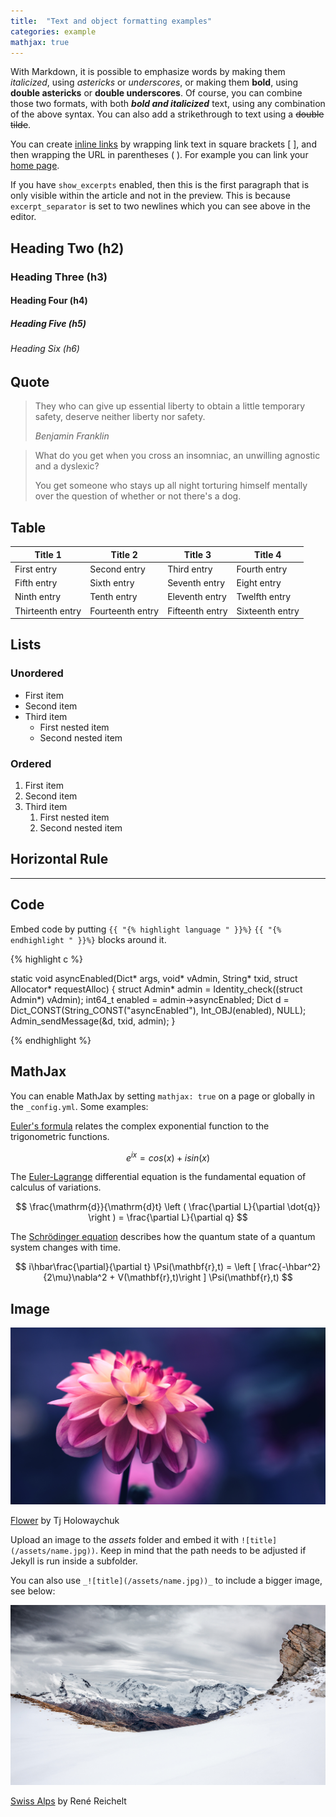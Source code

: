 ```yaml
---
title:  "Text and object formatting examples"
categories: example
mathjax: true
---
```


With Markdown, it is possible to emphasize words by making them *italicized*, using *astericks* or _underscores_, or making them **bold**, using **double astericks** or __double underscores__. Of course, you can combine those two formats, with both _**bold and italicized**_ text, using any combination of the above syntax. You can also add a strikethrough to text using a ~~double tilde~~.

You can create [inline links](https://github.com) by wrapping link text in square brackets [ ], and then wrapping the URL in parentheses ( ). For example you can link your [home page](/).


If you have `show_excerpts` enabled, then this is the first paragraph that is only visible within the article and not in the preview. This is because `excerpt_separator` is set to two newlines which you can see above in the editor.

## Heading Two (h2)

### Heading Three (h3)

#### Heading Four (h4)

##### Heading Five (h5)

###### Heading Six (h6)

## Quote

> They who can give up essential liberty to obtain a little temporary safety, deserve neither liberty nor safety.
> 
> _Benjamin Franklin_

> What do you get when you cross an insomniac, an unwilling agnostic and a dyslexic?
>
> You get someone who stays up all night torturing himself mentally over the question of whether or not there's a dog.

## Table

| Title 1          | Title 2          | Title 3         | Title 4         |
|------------------|------------------|-----------------|-----------------|
| First entry      | Second entry     | Third entry     | Fourth entry    |
| Fifth entry      | Sixth entry      | Seventh entry   | Eight entry     |
| Ninth entry      | Tenth entry      | Eleventh entry  | Twelfth entry   |
| Thirteenth entry | Fourteenth entry | Fifteenth entry | Sixteenth entry |

## Lists

### Unordered

* First item
* Second item
* Third item
    * First nested item
    * Second nested item

### Ordered

1. First item
2. Second item
3. Third item
    1. First nested item
    2. Second nested item

## Horizontal Rule

---

## Code

Embed code by putting `{{ "{% highlight language " }}%}` `{{ "{% endhighlight " }}%}` blocks around it.

{% highlight c %}

static void asyncEnabled(Dict* args, void* vAdmin, String* txid, struct Allocator* requestAlloc)
{
    struct Admin* admin = Identity_check((struct Admin*) vAdmin);
    int64_t enabled = admin->asyncEnabled;
    Dict d = Dict_CONST(String_CONST("asyncEnabled"), Int_OBJ(enabled), NULL);
    Admin_sendMessage(&d, txid, admin);
}

{% endhighlight %}

## MathJax

You can enable MathJax by setting `mathjax: true` on a page or globally in the `_config.yml`. Some examples:

[Euler's formula](https://en.wikipedia.org/wiki/Euler%27s_formula) relates the  complex exponential function to the trigonometric functions.

$$ e^{ix}=cos(x)+isin(x) $$

The [Euler-Lagrange](https://en.wikipedia.org/wiki/Lagrangian_mechanics) differential equation is the fundamental equation of calculus of variations.

$$ \frac{\mathrm{d}}{\mathrm{d}t} \left ( \frac{\partial L}{\partial \dot{q}} \right ) = \frac{\partial L}{\partial q} $$

The [Schrödinger equation](https://en.wikipedia.org/wiki/Schr%C3%B6dinger_equation) describes how the quantum state of a quantum system changes with time.

$$ i\hbar\frac{\partial}{\partial t} \Psi(\mathbf{r},t) = \left [ \frac{-\hbar^2}{2\mu}\nabla^2 + V(\mathbf{r},t)\right ] \Psi(\mathbf{r},t) $$

## Image

![Flower](../assets/flower.jpg)

[Flower](https://unsplash.com/photos/iGrsa9rL11o) by Tj Holowaychuk

Upload an image to the *assets* folder and embed it with `![title](/assets/name.jpg))`. Keep in mind that the path needs to be adjusted if Jekyll is run inside a subfolder.

You can also use `_![title](/assets/name.jpg))_` to include a bigger image, see below:

_![Swiss Alps](../assets/swiss-alps.jpg)_

[Swiss Alps](https://unsplash.com/photos/u0DmxB76uF4) by René Reichelt
